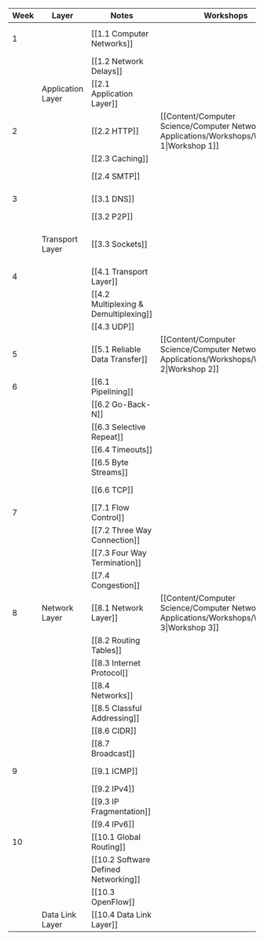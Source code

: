 
| Week | Layer             | Notes                                 | Workshops                                                                                      | Assignments                                 | Labs                                | Notes          |
| ---- | ----------------- | ------------------------------------- | ---------------------------------------------------------------------------------------------- | ------------------------------------------- | ----------------------------------- | -------------- |
| 1    |                   | [[1.1 Computer Networks]]             |                                                                                                |                                             | [[Quiz 1 - Intro to Wireshark.pdf]] |                |
|      |                   | [[1.2 Network Delays]]                |                                                                                                |                                             |                                     |                |
|      | Application Layer | [[2.1 Application Layer]]             |                                                                                                |                                             |                                     |                |
| 2    |                   | [[2.2 HTTP]]                          | [[Content/Computer Science/Computer Networks & Applications/Workshops/Workshop 1\|Workshop 1]] |                                             | [[Quiz 2 - HTTP.pdf]]               |                |
|      |                   | [[2.3 Caching]]                       |                                                                                                |                                             |                                     |                |
|      |                   | [[2.4 SMTP]]                          |                                                                                                |                                             |                                     | Not Examinable |
| 3    |                   | [[3.1 DNS]]                           |                                                                                                |                                             | [[Quiz 3 - DNS.pdf]]                |                |
|      |                   | [[3.2 P2P]]                           |                                                                                                |                                             |                                     |                |
|      | Transport Layer   | [[3.3 Sockets]]                       |                                                                                                | [[Assignment 1 - Non Blocking Web Server]]  |                                     |                |
| 4    |                   | [[4.1 Transport Layer]]               |                                                                                                |                                             |                                     |                |
|      |                   | [[4.2 Multiplexing & Demultiplexing]] |                                                                                                |                                             |                                     |                |
|      |                   | [[4.3 UDP]]                           |                                                                                                |                                             |                                     |                |
| 5    |                   | [[5.1 Reliable Data Transfer]]        | [[Content/Computer Science/Computer Networks & Applications/Workshops/Workshop 2\|Workshop 2]] | [[Assignment 2 - Alternating Bit Protocol]] |                                     |                |
| 6    |                   | [[6.1 Pipelining]]                    |                                                                                                |                                             |                                     |                |
|      |                   | [[6.2 Go-Back-N]]                     |                                                                                                |                                             |                                     |                |
|      |                   | [[6.3 Selective Repeat]]              |                                                                                                |                                             |                                     |                |
|      |                   | [[6.4 Timeouts]]                      |                                                                                                |                                             |                                     |                |
|      |                   | [[6.5 Byte Streams]]                  |                                                                                                |                                             |                                     |                |
|      |                   | [[6.6 TCP]]                           |                                                                                                |                                             | [[Quiz 4 - TCP.pdf]]                |                |
| 7    |                   | [[7.1 Flow Control]]                  |                                                                                                |                                             |                                     |                |
|      |                   | [[7.2 Three Way Connection]]          |                                                                                                |                                             |                                     |                |
|      |                   | [[7.3 Four Way Termination]]          |                                                                                                |                                             |                                     |                |
|      |                   | [[7.4 Congestion]]                    |                                                                                                |                                             |                                     |                |
| 8    | Network Layer     | [[8.1 Network Layer]]                 | [[Content/Computer Science/Computer Networks & Applications/Workshops/Workshop 3\|Workshop 3]] |                                             |                                     |                |
|      |                   | [[8.2 Routing Tables]]                |                                                                                                |                                             |                                     |                |
|      |                   | [[8.3 Internet Protocol]]             |                                                                                                |                                             | [[Quiz 6 - IP.pdf]]                 |                |
|      |                   | [[8.4 Networks]]                      |                                                                                                |                                             |                                     |                |
|      |                   | [[8.5 Classful Addressing]]           |                                                                                                |                                             |                                     |                |
|      |                   | [[8.6 CIDR]]                          |                                                                                                |                                             |                                     |                |
|      |                   | [[8.7 Broadcast]]                     |                                                                                                |                                             |                                     |                |
| 9    |                   | [[9.1 ICMP]]                          |                                                                                                |                                             | [[Quiz 5 - ICMP.pdf]]               |                |
|      |                   | [[9.2 IPv4]]                          |                                                                                                |                                             |                                     |                |
|      |                   | [[9.3 IP Fragmentation]]              |                                                                                                |                                             |                                     |                |
|      |                   | [[9.4 IPv6]]                          |                                                                                                |                                             |                                     |                |
| 10   |                   | [[10.1 Global Routing]]               |                                                                                                |                                             |                                     |                |
|      |                   | [[10.2 Software Defined Networking]]  |                                                                                                |                                             |                                     |                |
|      |                   | [[10.3 OpenFlow]]                     |                                                                                                |                                             |                                     |                |
|      | Data Link Layer   | [[10.4 Data Link Layer]]              |                                                                                                |                                             |                                     |                |


